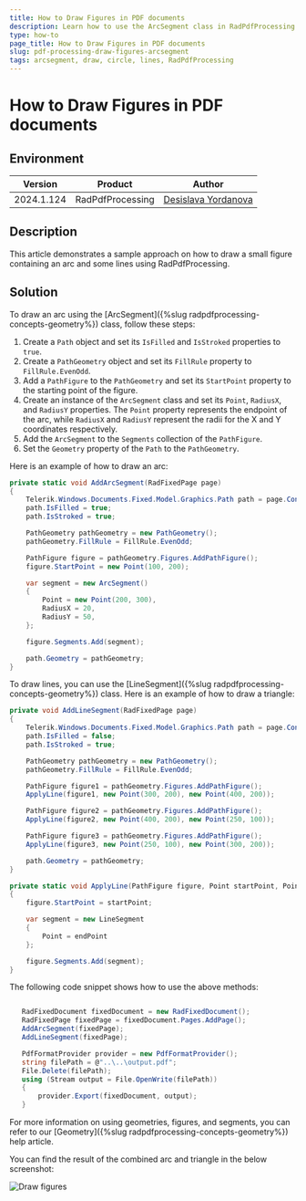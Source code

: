 ```yaml
---
title: How to Draw Figures in PDF documents
description: Learn how to use the ArcSegment class in RadPdfProcessing to draw a part of a circle.
type: how-to
page_title: How to Draw Figures in PDF documents
slug: pdf-processing-draw-figures-arcsegment
tags: arcsegment, draw, circle, lines, RadPdfProcessing
---
```


# How to Draw Figures in PDF documents

## Environment

| Version | Product | Author | 
| --- | --- | ---- | 
| 2024.1.124| RadPdfProcessing |[Desislava Yordanova](https://www.telerik.com/blogs/author/desislava-yordanova)| 

## Description

This article demonstrates a sample approach on how to draw a small figure containing an arc and some lines using RadPdfProcessing. 

## Solution

To draw an arc using the [ArcSegment]({%slug radpdfprocessing-concepts-geometry%}) class, follow these steps:

1. Create a `Path` object and set its `IsFilled` and `IsStroked` properties to `true`.
2. Create a `PathGeometry` object and set its `FillRule` property to `FillRule.EvenOdd`.
3. Add a `PathFigure` to the `PathGeometry` and set its `StartPoint` property to the starting point of the figure.
4. Create an instance of the `ArcSegment` class and set its `Point`, `RadiusX`, and `RadiusY` properties. The `Point` property represents the endpoint of the arc, while `RadiusX` and `RadiusY` represent the radii for the X and Y coordinates respectively.
5. Add the `ArcSegment` to the `Segments` collection of the `PathFigure`.
6. Set the `Geometry` property of the `Path` to the `PathGeometry`.

Here is an example of how to draw an arc:

```csharp
private static void AddArcSegment(RadFixedPage page)
{
    Telerik.Windows.Documents.Fixed.Model.Graphics.Path path = page.Content.AddPath();
    path.IsFilled = true;
    path.IsStroked = true;

    PathGeometry pathGeometry = new PathGeometry();
    pathGeometry.FillRule = FillRule.EvenOdd;

    PathFigure figure = pathGeometry.Figures.AddPathFigure();
    figure.StartPoint = new Point(100, 200);

    var segment = new ArcSegment()
    {
        Point = new Point(200, 300),
        RadiusX = 20,
        RadiusY = 50,
    };

    figure.Segments.Add(segment);

    path.Geometry = pathGeometry;
}
```

To draw lines, you can use the [LineSegment]({%slug radpdfprocessing-concepts-geometry%}) class. Here is an example of how to draw a triangle:

```csharp
private void AddLineSegment(RadFixedPage page)
{
    Telerik.Windows.Documents.Fixed.Model.Graphics.Path path = page.Content.AddPath();
    path.IsFilled = false;
    path.IsStroked = true;

    PathGeometry pathGeometry = new PathGeometry();
    pathGeometry.FillRule = FillRule.EvenOdd;

    PathFigure figure1 = pathGeometry.Figures.AddPathFigure();
    ApplyLine(figure1, new Point(300, 200), new Point(400, 200));

    PathFigure figure2 = pathGeometry.Figures.AddPathFigure();
    ApplyLine(figure2, new Point(400, 200), new Point(250, 100));

    PathFigure figure3 = pathGeometry.Figures.AddPathFigure();
    ApplyLine(figure3, new Point(250, 100), new Point(300, 200));

    path.Geometry = pathGeometry;
}

private static void ApplyLine(PathFigure figure, Point startPoint, Point endPoint)
{
    figure.StartPoint = startPoint;

    var segment = new LineSegment
    {
        Point = endPoint
    };

    figure.Segments.Add(segment);
}
```
The following code snippet shows how to use the above methods:

```csharp

   RadFixedDocument fixedDocument = new RadFixedDocument();
   RadFixedPage fixedPage = fixedDocument.Pages.AddPage();
   AddArcSegment(fixedPage);
   AddLineSegment(fixedPage);

   PdfFormatProvider provider = new PdfFormatProvider();
   string filePath = @"..\..\output.pdf";
   File.Delete(filePath);
   using (Stream output = File.OpenWrite(filePath))
   { 
       provider.Export(fixedDocument, output);
   }

```
For more information on using geometries, figures, and segments, you can refer to our [Geometry]({%slug radpdfprocessing-concepts-geometry%}) help article. 

You can find the result of the combined arc and triangle in the below screenshot:

![Draw figures](images/pdf-processing-draw-figures.png)   



